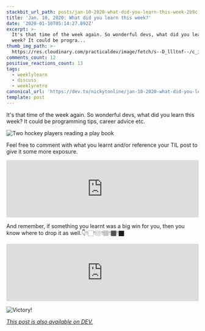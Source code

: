 ```yaml
---
stackbit_url_path: posts/jan-10-2020-what-did-you-learn-this-week-2b9c
title: 'Jan. 10, 2020: What did you learn this week?'
date: '2020-01-10T05:14:27.892Z'
excerpt: >-
  It's that time of the week again. So wonderful devs, what did you learn this
  week? It could be progra...
thumb_img_path: >-
  https://res.cloudinary.com/practicaldev/image/fetch/s--D_llltnf--/c_imagga_scale,f_auto,fl_progressive,h_420,q_auto,w_1000/https://thepracticaldev.s3.amazonaws.com/i/dbzds2pufmi88h97h4qw.png
comments_count: 12
positive_reactions_count: 13
tags:
  - weeklylearn
  - discuss
  - weeklyretro
canonical_url: 'https://dev.to/nickytonline/jan-10-2020-what-did-you-learn-this-week-2b9c'
template: post
---
```

It's that time of the week again. So wonderful devs, what did you learn this week? It could be programming tips, career advice etc.

![Two hockey players reading a play book](https://media.giphy.com/media/OqJdvB5VyUUqNoZdjO/giphy-downsized-large.gif)

Feel free to comment with what you learnt and/or reference your TIL post to give it some more exposure.


<iframe class="liquidTag" src="https://dev.to/embed/tag?args=todayilearned" style="border: 0; width: 100%;"></iframe>


And remember, if something you learnt was a big win for you, then you know where to drop it as well.👇👇🏻👇🏼👇🏽👇🏾👇🏿


<iframe class="liquidTag" src="https://dev.to/embed/link?args=https%3A%2F%2Fdev.to%2Fjess%2Fwhat-was-your-win-this-past-week-4ac4" style="border: 0; width: 100%;"></iframe>


![Victory!](https://media.giphy.com/media/K3RxMSrERT8iI/giphy.gif)

*[This post is also available on DEV.](https://dev.to/nickytonline/jan-10-2020-what-did-you-learn-this-week-2b9c)*


<script>
const parent = document.getElementsByTagName('head')[0];
const script = document.createElement('script');
script.type = 'text/javascript';
script.src = 'https://cdnjs.cloudflare.com/ajax/libs/iframe-resizer/4.1.1/iframeResizer.min.js';
script.charset = 'utf-8';
script.onload = function() {
    window.iFrameResize({}, '.liquidTag');
};
parent.appendChild(script);
</script>    
